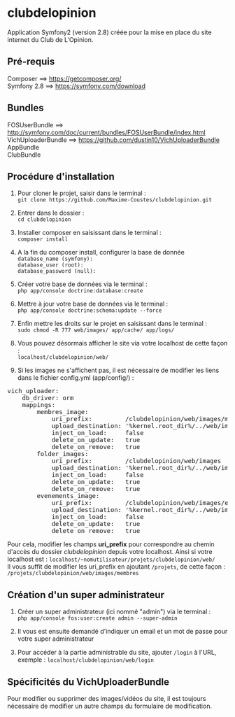 clubdelopinion
==============
Application Symfony2 (version 2.8) créée pour la mise en place du site internet du Club de L'Opinion.

## Pré-requis

Composer ==> https://getcomposer.org/  
Symfony 2.8 ==> https://symfony.com/download

## Bundles

FOSUserBundle ==> http://symfony.com/doc/current/bundles/FOSUserBundle/index.html  
VichUploaderBundle ==> https://github.com/dustin10/VichUploaderBundle  
AppBundle  
ClubBundle  

## Procédure d'installation  
  
1. Pour cloner le projet, saisir dans le terminal :  
`git clone https://github.com/Maxime-Coustes/clubdelopinion.git`  
  
2. Entrer dans le dossier :  
`cd clubdelopinion` 

3. Installer composer en saisissant dans le terminal :  
`composer install`  
  
4. A la fin du composer install, configurer la base de donnée  
`database_name (symfony):`  
`database_user (root):`   
`database_password (null):`
  
5. Créer votre base de données via le terminal :  
`php app/console doctrine:database:create`  
  
6. Mettre à jour votre base de données via le terminal :  
`php app/console doctrine:schema:update --force`  
  
7. Enfin mettre les droits sur le projet en saisissant dans le terminal :  
`sudo chmod -R 777 web/images/ app/cache/ app/logs/`  

8. Vous pouvez désormais afficher le site via votre localhost de cette façon :  
`localhost/clubdelopinion/web/`  

9. Si les images ne s'affichent pas, il est nécessaire de modifier les liens dans le fichier config.yml (app/config/) :  
<pre>vich_uploader:
    db_driver: orm
    mappings:
        membres_image:
            uri_prefix:         /clubdelopinion/web/images/membres
            upload_destination: '%kernel.root_dir%/../web/images/membres'
            inject_on_load:     false
            delete_on_update:   true
            delete_on_remove:   true
        folder_images:
            uri_prefix:         /clubdelopinion/web/images
            upload_destination: '%kernel.root_dir%/../web/images'
            inject_on_load:     false
            delete_on_update:   true
            delete_on_remove:   true
        evenements_image:
            uri_prefix:         /clubdelopinion/web/images/evenements
            upload_destination: '%kernel.root_dir%/../web/images/evenements'
            inject_on_load:     false
            delete_on_update:   true
            delete_on_remove:   true
</pre>
Pour cela, modifier les champs **uri_prefix** pour correspondre au chemin d'accès du dossier *clubdelopinion* depuis votre localhost. Ainsi si votre localhost est :
`localhost/~nomutilisateur/projets/clubdelopinion/web/`  
Il vous suffit de modifier les uri_prefix en ajoutant `/projets`, de cette façon :  
`/projets/clubdelopinion/web/images/membres`  

## Création d'un super administrateur  

1. Créer un super administrateur (ici nommé "admin") via le terminal :  
`php app/console fos:user:create admin --super-admin`  
  
2. Il vous est ensuite demandé d'indiquer un email et un mot de passe pour votre super administrateur  
  
3. Pour accéder à la partie administrable du site, ajouter `/login` à l'URL, exemple :
`localhost/clubdelopinion/web/login`

## Spécificités du VichUploaderBundle 

Pour modifier ou supprimer des images/vidéos du site, il est toujours nécessaire de modifier un autre champs du formulaire de modification.
